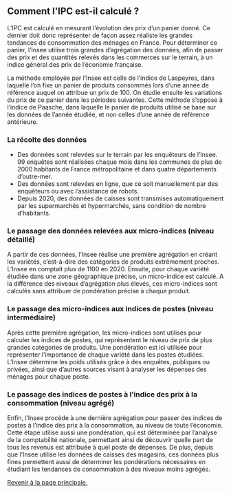 ## Comment l'IPC est-il calculé ?

L’IPC est calculé en mesurant l’évolution des prix d’un panier donné. Ce dernier doit donc représenter de façon assez réaliste les grandes tendances de consommation des ménages en France. Pour déterminer ce panier, l’Insee utilise trois grandes d’agrégation des données, afin de passer des prix et des quantités relevés dans les commerces sur le terrain, à un indice général des prix de l’économie française.

La méthode employée par l’Insee est celle de l’indice de Laspeyres, dans laquelle l’on fixe un panier de produits consommés lors d’une année de référence auquel on attribue un prix de 100. On étudie ensuite les variations du prix de ce panier dans les périodes suivantes. Cette méthode s’oppose à l’indice de Paasche, dans laquelle le panier de produits utilisé se base sur les données de l’année étudiée, et non celles d’une année de référence antérieure.

### La récolte des données

- Des données sont relevées sur le terrain par les enquêteurs de l’Insee. 99 enquêtes sont réalisées chaque mois dans les communes de plus de 2000 habitants de France métropolitaine et dans quatre départements d’outre-mer.
- Des données sont relevées en ligne, que ce soit manuellement par des enquêteurs ou avec l’assistance de robots.
- Depuis 2020, des données de caisses sont transmises automatiquement par les supermarchés et hypermarchés, sans condition de nombre d’habitants.

### Le passage des données relevées aux micro-indices (niveau détaillé)

A partir de ces données, l’Insee réalise une première agrégation en créant les variétés, c’est-à-dire des catégories de produits extrêmement proches. L’Insee en comptait plus de 1100 en 2020. Ensuite, pour chaque variété étudiée dans une zone géographique précise, un micro-indice est calculé. A la différence des niveaux d’agrégation plus élevés, ces micro-indices sont calculés sans attribuer de pondération précise à chaque produit.

### Le passage des micro-indices aux indices de postes (niveau intermédiaire)

Après cette première agrégation, les micro-indices sont utilisés pour calculer les indices de postes, qui représentent le niveau de prix de plus grandes catégories de produits. Une pondération est ici utilisée pour représenter l’importance de chaque variété dans les postes étudiées. L’Insee détermine les poids utilisés grâce à des enquêtes, publiques ou privées, ainsi que d’autres sources visant à analyser les dépenses des ménages pour chaque poste.

### Le passage des indices de postes à l’indice des prix à la consommation (niveau agrégé)

Enfin, l’Insee procède à une dernière agrégation pour passer des indices de postes à l’indice des prix à la consommation, au niveau de toute l’économie. Cette étape utilise aussi une pondération, qui est déterminée par l’analyse de la comptabilité nationale, permettant ainsi de découvrir quelle part de tous les revenus est attribuée à quel poste de dépenses. De plus, depuis que l’Insee utilise les données de caisses des magasins, ces données plus fines permettent aussi de déterminer les pondérations nécessaires en étudiant les tendances de consommation à des niveaux moins agrégés.


[Revenir à la page principale.](https://alexisdelobbe.github.io/enquete_vie_sociale_donnees/)
